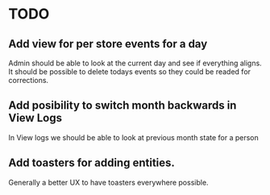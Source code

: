 # TODO

## Add view for per store events for a day
Admin should be able to look at the current day and see if everything aligns. It should be possible to delete todays events so they could be readed for corrections.

## Add posibility to switch month backwards in View Logs
In View logs we should be able to look at previous month state for a person

## Add toasters for adding entities.
Generally a better UX to have toasters everywhere possible.

